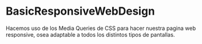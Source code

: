 # BasicResponsiveWebDesign

Hacemos uso de los Media Queries de CSS para hacer nuestra pagina web responsive, osea adaptable a todos los distintos tipos de pantallas.
